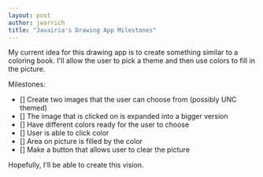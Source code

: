 ```yaml
---
layout: post
author: jwarrich
title: "Javairia's Drawing App Milestones"
---
```


My current idea for this drawing app is to create something similar to a coloring book. I'll allow the user to pick a theme and then use colors to fill in the picture.

Milestones:
- [] Create two images that the user can choose from (possibly UNC themed)
- [] The image that is clicked on is expanded into a bigger version
- [] Have different colors ready for the user to choose
- [] User is able to click color
- [] Area on picture is filled by the color
- [] Make a button that allows user to clear the picture

Hopefully, I'll be able to create this vision. 
